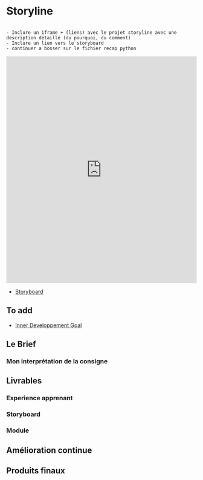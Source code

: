 # Storyline

```{note}

- Inclure un iframe + (liens) avec le projet storyline avec une description détaillé (du pourquoi, du comment)
- Inclure un lien vers le storyboard
- continuer a bosser sur le fichier recap python

```


<iframe src="https://3-a-alliance.github.io/Module-ODD/story.html" width="100%" height="600px" frameborder="0" allowfullscreen></iframe>


- [Storyboard](https://miro.com/welcomeonboard/QlJreGtIdGQwSVdjNG83ZDcveTJhTWh4MG1rOGtRMnRsQzZaUEg4amgwclBFZXE2cTU1R1hURy90QzU3bFJHaE1xbjdiU0RGOWhiK3lrN1lFUFJrd1NIZDlseVI0b0JIYmRTc2w4N2Q2Ukc0UmFNK1NVbVl6bWFSa1dnaGNKTXN3VHhHVHd5UWtSM1BidUtUYmxycDRnPT0hdjE=?share_link_id=436353897218)


## To add

- [Inner Developpement Goal](https://innerdevelopmentgoals.org/)

## Le Brief 



### Mon interprétation de la consigne



## Livrables

### Experience apprenant


### Storyboard


### Module


## Amélioration continue




## Produits finaux